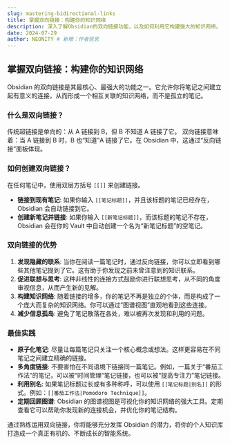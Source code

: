 ```yaml
---
slug: mastering-bidirectional-links
title: 掌握双向链接：构建你的知识网络
description: 深入了解Obsidian的双向链接功能，以及如何利用它构建强大的知识网络。
date: 2024-07-29
author: NEONITY # 新增：作者信息
---
```

## 掌握双向链接：构建你的知识网络

Obsidian 的双向链接是其最核心、最强大的功能之一。它允许你将笔记之间建立起有意义的连接，从而形成一个相互关联的知识网络，而不是孤立的笔记。

### 什么是双向链接？
传统超链接是单向的：从 A 链接到 B，但 B 不知道 A 链接了它。
双向链接意味着：当 A 链接到 B 时，B 也“知道”A 链接了它。在 Obsidian 中，这通过“反向链接”面板体现。

### 如何创建双向链接？
在任何笔记中，使用双层方括号 `[[]]` 来创建链接。
- **链接到现有笔记**: 如果你输入 `[[笔记标题]]`，并且该标题的笔记已经存在，Obsidian 会自动链接到它。
- **创建新笔记并链接**: 如果你输入 `[[新笔记标题]]`，而该标题的笔记不存在，Obsidian 会在你的 Vault 中自动创建一个名为“新笔记标题”的空笔记。

### 双向链接的优势
1.  **发现隐藏的联系**: 当你在阅读一篇笔记时，通过反向链接，你可以立即看到哪些其他笔记提到了它。这有助于你发现之前未曾注意到的知识联系。
2.  **促进联想与思考**: 这种非线性的连接方式鼓励你进行联想思考，从不同的角度审视信息，从而产生新的见解。
3.  **构建知识网络**: 随着链接的增多，你的笔记不再是独立的个体，而是构成了一个庞大而复杂的知识网络。你可以通过“图谱视图”直观地看到这些连接。
4.  **减少信息孤岛**: 避免了笔记散落在各处，难以被再次发现和利用的问题。

### 最佳实践
- **原子化笔记**: 尽量让每篇笔记只关注一个核心概念或想法。这样更容易在不同笔记之间建立精确的链接。
- **多角度链接**: 不要害怕在不同语境下链接同一篇笔记。例如，一篇关于“番茄工作法”的笔记，可以被“时间管理”笔记链接，也可以被“提高专注力”笔记链接。
- **利用别名**: 如果笔记标题过长或有多种称呼，可以使用 `[[笔记标题|别名]]` 的形式。例如：`[[番茄工作法|Pomodoro Technique]]`。
- **定期回顾图谱**: Obsidian 的图谱视图是可视化你的知识网络的强大工具。定期查看它可以帮助你发现新的连接机会，并优化你的笔记结构。

通过熟练运用双向链接，你将能够充分发挥 Obsidian 的潜力，将你的个人知识库打造成一个真正有机的、不断成长的智能系统。